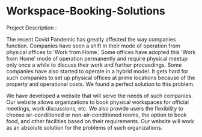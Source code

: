 # Workspace-Booking-Solutions

Project Description :

The recent Covid Pandemic has greatly affected the way companies function. 
Companies have seen a shift in their mode of operation from physical offices to 'Work from Home.' 
Some offices have adopted this 'Work from Home' mode of operation permanently and require physical meetup only once a while to discuss their work and further proceedings. 
Some companies have also started to operate in a hybrid model. 
It gets hard for such companies to set up physical offices at prime locations because of the property and operational costs.
We found a perfect solution to this problem.

We have developed a website that will serve the needs of such companies. 
Our website allows organizations to book physical workspaces for official meetings, work discussions, etc. 
We also provide users the flexibility to choose air-conditioned or non-air-conditioned rooms, the option to book food, and other facilities based on their requirements.
Our website will work as an absolute solution for the problems of such organizations.
